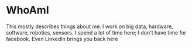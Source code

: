 # WhoAmI
This mostly describes things about me. I work on big data, hardware, software, robotics, sensors. I spend a lot of time here; I don't have time for facebook. Even LinkedIn brings you back here
